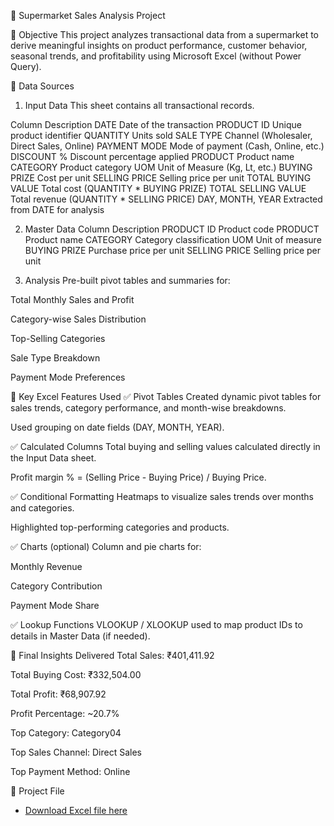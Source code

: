 🛒 Supermarket Sales Analysis Project

📌 Objective
This project analyzes transactional data from a supermarket to derive meaningful insights on product performance, customer behavior, seasonal trends, and profitability using Microsoft Excel (without Power Query).

📁 Data Sources
1. Input Data
This sheet contains all transactional records.

Column	Description
DATE	Date of the transaction
PRODUCT ID	Unique product identifier
QUANTITY	Units sold
SALE TYPE	Channel (Wholesaler, Direct Sales, Online)
PAYMENT MODE	Mode of payment (Cash, Online, etc.)
DISCOUNT %	Discount percentage applied
PRODUCT	Product name
CATEGORY	Product category
UOM	Unit of Measure (Kg, Lt, etc.)
BUYING PRIZE	Cost per unit
SELLING PRICE	Selling price per unit
TOTAL BUYING VALUE	Total cost (QUANTITY * BUYING PRIZE)
TOTAL SELLING VALUE	Total revenue (QUANTITY * SELLING PRICE)
DAY, MONTH, YEAR	Extracted from DATE for analysis

2. Master Data
Column	Description
PRODUCT ID	Product code
PRODUCT	Product name
CATEGORY	Category classification
UOM	Unit of measure
BUYING PRIZE	Purchase price per unit
SELLING PRICE	Selling price per unit

3. Analysis
Pre-built pivot tables and summaries for:

Total Monthly Sales and Profit

Category-wise Sales Distribution

Top-Selling Categories

Sale Type Breakdown

Payment Mode Preferences

🧠 Key Excel Features Used
✅ Pivot Tables
Created dynamic pivot tables for sales trends, category performance, and month-wise breakdowns.

Used grouping on date fields (DAY, MONTH, YEAR).

✅ Calculated Columns
Total buying and selling values calculated directly in the Input Data sheet.

Profit margin % = (Selling Price - Buying Price) / Buying Price.

✅ Conditional Formatting
Heatmaps to visualize sales trends over months and categories.

Highlighted top-performing categories and products.

✅ Charts (optional)
Column and pie charts for:

Monthly Revenue

Category Contribution

Payment Mode Share

✅ Lookup Functions
VLOOKUP / XLOOKUP used to map product IDs to details in Master Data (if needed).

🏁 Final Insights Delivered
Total Sales: ₹401,411.92

Total Buying Cost: ₹332,504.00

Total Profit: ₹68,907.92

Profit Percentage: ~20.7%

Top Category: Category04

Top Sales Channel: Direct Sales

Top Payment Method: Online

🔗 Project File

- [Download Excel file here](SuperMarket_Analysis.xlsx)
